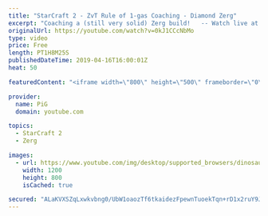 ```yaml
---
title: "StarCraft 2 - ZvT Rule of 1-gas Coaching - Diamond Zerg"
excerpt: "Coaching a (still very solid) Zerg build!   -- Watch live at https://www.twitch.tv/x5_pig My NEW website: https://pigstarcraft.com/ My Twitter: https://twitter.com/x5_PiG My Instagram: https://www.instagram.com/pigsc2/ My Facebook: https://www.facebook.com/PiGSC2/  Link to my Discord: https://discordapp.com/invite/SkhbzCM"
originalUrl: https://youtube.com/watch?v=0kJ1CCcNbMo
type: video
price: Free
length: PT1H8M25S
publishedDateTime: 2019-04-16T16:00:01Z
heat: 50

featuredContent: "<iframe width=\"800\" height=\"500\" frameborder=\"0\" src=\"https://www.youtube.com/embed/0kJ1CCcNbMo\" allow=\"accelerometer; autoplay; encrypted-media; gyroscope; picture-in-picture\" allowfullscreen></iframe>"

provider:
  name: PiG
  domain: youtube.com

topics:
  - StarCraft 2
  - Zerg

images:
  - url: https://www.youtube.com/img/desktop/supported_browsers/dinosaur.png
    width: 1200
    height: 800
    isCached: true

secured: "ALaKVXSZqLxwkvbng0/UbW1oaozTf6tkaidezFpewnTuoekTqn+rD1x2ruY9J7xxEWwzisUKPDUE82RH5LXQt4uZkMnMUryU6xf0yW20NV5ICEfReSqPw+dd2ZtDmekEaSxojzCq2OecXbQaTokKZ3WF+/9Ti6DqWvW3f5oFsvTf4M2ZfIOxjB9eXZMiQ/fvKg55t06THFrpBg88649QtdMCWwY5NVCU0WAfVvp/F70GRHoWZxSP8A8dJf8GV1rInHMVboDH8mSQwru+TABfyYaM2UDSpiYIekxKOUVehOPMt/aI2+Ccr3tFZXgr8WOcd80gElPq5Q4PJR/li716zzX82dobHY1tuyEBs92GOZj25whuQnCDhBYKgDYL+ta1sY88PviSKbMIcfkgIDfo2d4aJJw2SdieJDdaUYSFxpM=;zosSm+KHe3zwsRNJAMlGAw=="
---
```


